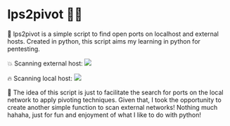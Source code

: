 # lps2pivot 🥷🏼

📌 lps2pivot is a simple script to find open ports on localhost and external hosts.
Created in python, this script aims my learning in python for pentesting.

💥 Scanning external host:
<img src="https://imgur.com/b4Q0PUK.png">

🔥 Scanning local host:
<img src="https://imgur.com/NyHigIO.png">

📌 The idea of ​​this script is just to facilitate the search for ports 
on the local network to apply pivoting techniques. Given that, I took the 
opportunity to create another simple function to scan external networks! 
Nothing much hahaha, just for fun and enjoyment of what I like to do with python!
